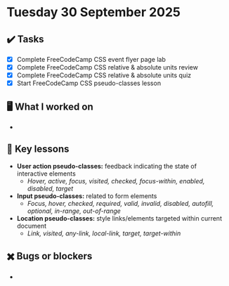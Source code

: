 # Tuesday 30 September 2025

## ✔️ Tasks

- [x] Complete FreeCodeCamp CSS event flyer page lab
- [x] Complete FreeCodeCamp CSS relative & absolute units review
- [x] Complete FreeCodeCamp CSS relative & absolute units quiz
- [x] Start FreeCodeCamp CSS pseudo-classes lesson

## 🖥️ What I worked on

- 

## 📓 Key lessons

- **User action pseudo-classes:** feedback indicating the state of interactive elements
  - _Hover, active, focus, visited, checked, focus-within, enabled, disabled, target_
- **Input pseudo-classes:** related to form elements
  - _Focus, hover, checked, required, valid, invalid, disabled, autofill, optional, in-range, out-of-range_
- **Location pseudo-classes:** style links/elements targeted within current document
  - _Link, visited, any-link, local-link, target, target-within_

## ✖️ Bugs or blockers

- 
